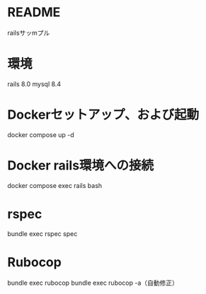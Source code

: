 # README

railsサッmプル

# 環境
rails 8.0
mysql 8.4

# Dockerセットアップ、および起動
docker compose up -d

# Docker rails環境への接続
docker compose exec rails bash

# rspec
bundle exec rspec spec

# Rubocop
bundle exec rubocop
bundle exec rubocop -a（自動修正）
